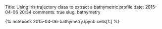 Title: Using iris trajectory class to extract a bathymetric profile
date:  2015-04-06 20:34
comments: true
slug: bathymetry

{% notebook 2015-04-06-bathymetry.ipynb cells[1:] %}
